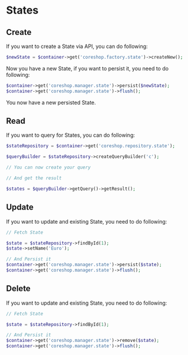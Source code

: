 # States

## Create
If you want to create a State via API, you can do following:

```php
$newState = $container->get('coreshop.factory.state')->createNew();
```

Now you have a new State, if you want to persist it, you need to do following:

```php
$container->get('coreshop.manager.state')->persist($newState);
$container->get('coreshop.manager.state')->flush();
```

You now have a new persisted State.

## Read

If you want to query for States, you can do following:

```php
$stateRepository = $container->get('coreshop.repository.state');

$queryBuilder = $stateRepository->createQueryBuilder('c');

// You can now create your query

// And get the result

$states = $queryBuilder->getQuery()->getResult();

```

## Update

If you want to update and existing State, you need to do following:

```php
// Fetch State

$state = $stateRepository->findById(1);
$state->setName('Euro');

// And Persist it
$container->get('coreshop.manager.state')->persist($state);
$container->get('coreshop.manager.state')->flush();
```

## Delete
If you want to update and existing State, you need to do following:

```php
// Fetch State

$state = $stateRepository->findById(1);

// And Persist it
$container->get('coreshop.manager.state')->remove($state);
$container->get('coreshop.manager.state')->flush();
```